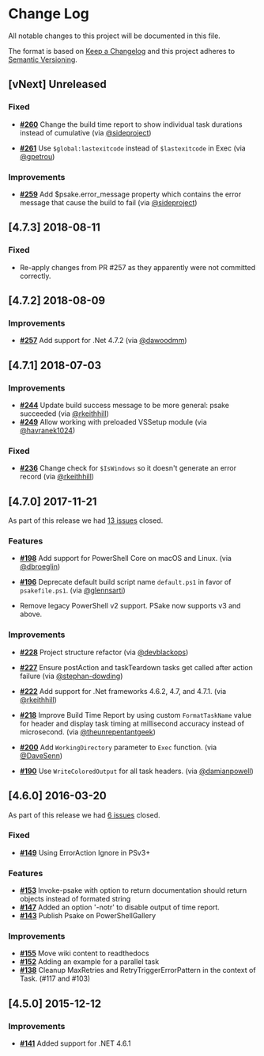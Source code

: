 # Change Log

All notable changes to this project will be documented in this file.

The format is based on [Keep a Changelog](http://keepachangelog.com/)
and this project adheres to [Semantic Versioning](http://semver.org/).

## [vNext] Unreleased

### Fixed

- [**#260**](https://github.com/psake/psake/pull/260) Change the build time report to show individual task durations instead of cumulative (via [@sideproject](https://github.com/sideproject))

- [**#261**](https://github.com/psake/psake/pull/261) Use `$global:lastexitcode` instead of `$lastexitcode` in Exec (via [@gpetrou](https://github.com/gpetrou))

### Improvements

- [**#259**](https://github.com/psake/psake/pull/259) Add $psake.error_message property which contains the error message that cause the build to fail (via [@sideproject](https://github.com/sideproject))

## [4.7.3] 2018-08-11

### Fixed

- Re-apply changes from PR #257 as they apparently were not committed correctly.

## [4.7.2] 2018-08-09

### Improvements

- [**#257**](https://github.com/psake/psake/pull/257) Add support for .Net 4.7.2 (via [@dawoodmm](https://github.com/dawoodmm))

## [4.7.1] 2018-07-03

### Improvements

- [**#244**](https://github.com/psake/psake/pull/244) Update build success message to be more general: psake succeeded (via [@rkeithhill](https://github.com/rkeithhill))
- [**#249**](https://github.com/psake/psake/pull/249) Allow working with preloaded VSSetup module (via [@havranek1024](https://github.com/havranek1024))

### Fixed

- [**#236**](https://github.com/psake/psake/pull/236) Change check for `$IsWindows` so it doesn't generate an error record (via [@rkeithhill](https://github.com/rkeithhill))

## [4.7.0] 2017-11-21

As part of this release we had [13 issues](https://github.com/psake/psake/issues?q=milestone%3Av4.7.0+is%3Aclosed) closed.

### Features

- [**#198**](https://github.com/psake/psake/pull/198) Add support for PowerShell Core on macOS and Linux. (via [@dbroeglin](https://github.com/dbroeglin))

- [**#196**](https://github.com/psake/psake/pull/196) Deprecate default build script name `default.ps1` in favor of `psakefile.ps1`. (via [@glennsarti](https://github.com/glennsarti))

- Remove legacy PowerShell v2 support. PSake now supports v3 and above.

### Improvements

- [**#228**](https://github.com/psake/psake/pull/228) Project structure refactor (via [@devblackops](https://github.com/devblackops))

- [**#227**](https://github.com/psake/psake/pull/227) Ensure postAction and taskTeardown tasks get called after action failure (via [@stephan-dowding](https://github.com/stephan-dowding))

- [**#222**](https://github.com/psake/psake/pull/222) Add support for .Net frameworks 4.6.2, 4.7, and 4.7.1. (via [@rkeithhill](https://github.com/rkeithhill))

- [**#218**](https://github.com/psake/psake/pull/218) Improve Build Time Report by using custom `FormatTaskName` value for header and display task timing at millisecond accuracy instead of microsecond. (via [@theunrepentantgeek](https://github.com/theunrepentantgeek))

- [**#200**](https://github.com/psake/psake/pull/200) Add `WorkingDirectory` parameter to `Exec` function. (via [@DaveSenn](https://github.com/DaveSenn))

- [**#190**](https://github.com/psake/psake/pull/190) Use `WriteColoredOutput` for all task headers. (via [@damianpowell](https://github.com/damianpowell))

## [4.6.0] 2016-03-20

As part of this release we had [6 issues](https://github.com/psake/psake/issues?milestone=6&state=closed) closed.

### Fixed

- [**#149**](https://github.com/psake/psake/pull/149) Using ErrorAction Ignore in PSv3+

### Features

- [**#153**](https://github.com/psake/psake/issues/153) Invoke-psake with option to return documentation should return objects instead of formated string
- [**#147**](https://github.com/psake/psake/pull/147) Added an option '-notr' to disable output of time report.
- [**#143**](https://github.com/psake/psake/issues/143) Publish Psake on PowerShellGallery

### Improvements

- [**#155**](https://github.com/psake/psake/issues/155) Move wiki content to readthedocs
- [**#152**](https://github.com/psake/psake/pull/152) Adding an example for a parallel task
- [**#138**](https://github.com/psake/psake/pull/138) Cleanup MaxRetries and RetryTriggerErrorPattern in the context of Task. (#117 and #103)

## [4.5.0] 2015-12-12

### Improvements

- [**#141**](https://github.com/psake/psake/pull/141) Added support for .NET 4.6.1
